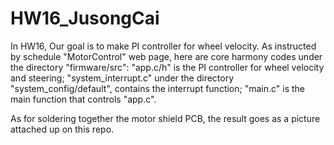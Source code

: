# HW16_JusongCai

In HW16, Our goal is to make PI controller for wheel velocity. As instructed by schedule "MotorControl" web page, here are core harmony codes under the directory "firmware/src": "app.c/h" is the PI controller for wheel velocity and steering; "system_interrupt.c" under the directory "system_config/default", contains the interrupt function; "main.c" is the main function that controls "app.c".

As for soldering together the motor shield PCB, the result goes as a picture attached up on this repo.